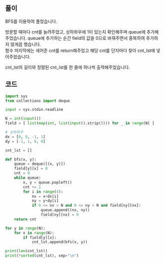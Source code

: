 ## 풀이  

BFS를 이용하여 풀었습니다.  

방문할 때마다 cnt를 늘려주었고, 상하좌우에 1이 있는지 확인해주며 queue에 추가해주었습니다. queue에 추가하는 순간 field의 값을 0으로 바꿔주면서 중복하여 추가하지 않게끔 했습니다.  
함수 마지막에는 세어준 cnt를 return해주었고 해당 cnt를 단지마다 찾아 cnt_lst에 넣어주었습니다.  

cnt_lst의 길이와 정렬된 cnt_lst를 한 줄에 하나씩 출력해주었습니다.  

## 코드  
```python
import sys
from collections import deque

input = sys.stdin.readline

N = int(input())
field = [ list(map(int, list(input().strip()))) for _ in range(N) ]

# 상하좌우
dx = [0, 0, -1, 1]
dy = [-1, 1, 0, 0]

cnt_lst = []

def bfs(x, y):
    queue = deque([(x, y)])
    field[y][x] = 0 
    cnt = 0
    while queue:
        x, y = queue.popleft()
        cnt += 1
        for i in range(4):
            nx = x+dx[i]
            ny = y+dy[i]
            if 0 <= nx < N and 0 <= ny < N and field[ny][nx]:
                queue.append((nx, ny))
                field[ny][nx] = 0 
    return cnt

for y in range(N):
    for x in range(N):
        if field[y][x]:
            cnt_lst.append(bfs(x, y))

print(len(cnt_lst))
print(*sorted(cnt_lst), sep="\n")
```